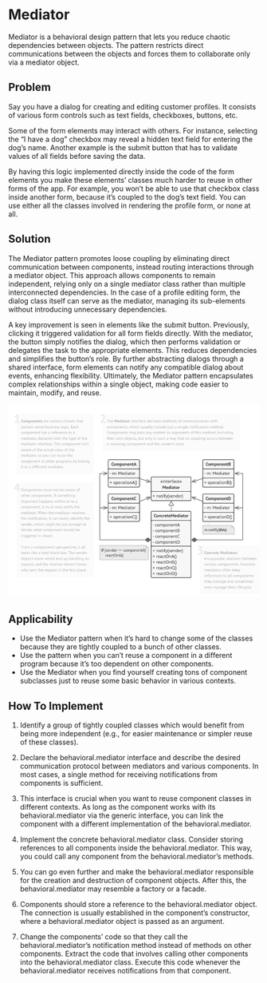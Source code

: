 # Mediator
Mediator is a behavioral design pattern that lets you reduce chaotic dependencies between objects. The pattern restricts direct communications between the objects and forces them to collaborate only via a mediator object.

## Problem
Say you have a dialog for creating and editing customer profiles. It consists of various form controls such as text fields, checkboxes, buttons, etc.

Some of the form elements may interact with others. For instance, selecting the “I have a dog” checkbox may reveal a hidden text field for entering the dog’s name. Another example is the submit button that has to validate values of all fields before saving the data.

By having this logic implemented directly inside the code of the form elements you make these elements’ classes much harder to reuse in other forms of the app. For example, you won’t be able to use that checkbox class inside another form, because it’s coupled to the dog’s text field. You can use either all the classes involved in rendering the profile form, or none at all.

## Solution
The Mediator pattern promotes loose coupling by eliminating direct communication between components, instead routing interactions through a mediator object. This approach allows components to remain independent, relying only on a single mediator class rather than multiple interconnected dependencies. In the case of a profile editing form, the dialog class itself can serve as the mediator, managing its sub-elements without introducing unnecessary dependencies.

A key improvement is seen in elements like the submit button. Previously, clicking it triggered validation for all form fields directly. With the mediator, the button simply notifies the dialog, which then performs validation or delegates the task to the appropriate elements. This reduces dependencies and simplifies the button’s role. By further abstracting dialogs through a shared interface, form elements can notify any compatible dialog about events, enhancing flexibility. Ultimately, the Mediator pattern encapsulates complex relationships within a single object, making code easier to maintain, modify, and reuse.

![img.png](img.png)

## Applicability
- Use the Mediator pattern when it’s hard to change some of the classes because they are tightly coupled to a bunch of other classes.
- Use the pattern when you can’t reuse a component in a different program because it’s too dependent on other components.
- Use the Mediator when you find yourself creating tons of component subclasses just to reuse some basic behavior in various contexts.

## How To Implement
1. Identify a group of tightly coupled classes which would benefit from being more independent (e.g., for easier maintenance or simpler reuse of these classes).

2. Declare the behavioral.mediator interface and describe the desired communication protocol between mediators and various components. In most cases, a single method for receiving notifications from components is sufficient.

3. This interface is crucial when you want to reuse component classes in different contexts. As long as the component works with its behavioral.mediator via the generic interface, you can link the component with a different implementation of the behavioral.mediator.

4. Implement the concrete behavioral.mediator class. Consider storing references to all components inside the behavioral.mediator. This way, you could call any component from the behavioral.mediator’s methods.

5. You can go even further and make the behavioral.mediator responsible for the creation and destruction of component objects. After this, the behavioral.mediator may resemble a factory or a facade.

6. Components should store a reference to the behavioral.mediator object. The connection is usually established in the component’s constructor, where a behavioral.mediator object is passed as an argument.

7. Change the components’ code so that they call the behavioral.mediator’s notification method instead of methods on other components. Extract the code that involves calling other components into the behavioral.mediator class. Execute this code whenever the behavioral.mediator receives notifications from that component.
